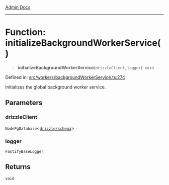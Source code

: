 [Admin Docs](/)

***

# Function: initializeBackgroundWorkerService()

> **initializeBackgroundWorkerService**(`drizzleClient`, `logger`): `void`

Defined in: [src/workers/backgroundWorkerService.ts:274](https://github.com/gautam-divyanshu/talawa-api/blob/de42235531e11387f0ad0479547630845dbc8b37/src/workers/backgroundWorkerService.ts#L274)

Initializes the global background worker service.

## Parameters

### drizzleClient

`NodePgDatabase`\<[`drizzle/schema`](../../../drizzle/schema/README.md)\>

### logger

`FastifyBaseLogger`

## Returns

`void`

